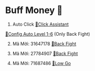 # Buff Money 🤑
1. Auto Click [🔧Click Assistant](https://file.apkdone.io/s/4eToSfDMDo5mx26/download)

[📁Config Auto Level 1-6](https://www.mediafire.com/file/kapw12ucev75d1z/Auto+Level+1-6+Back+Fight/file) (Only Back Fight)

2. Mã Mời: 31647178 [🤑Back Fight](https://d3njmo5ndhiv4x.cloudfront.net/bf/index_8.html?s=MzI4NjI3OTc&id=31647178)

3. Mã Mời: 27784907 [🤑Back Fight](https://d2iiunmacilfvu.cloudfront.net/bf/index_8.html?s=MjkwMDA0MDI&id=27784907)

4. Mã Mời: 71687486 [🤑Low Go](https://d2lxdiv0dw93bk.cloudfront.net/lg/index_8.html?s=NzI5MDI5NDI&id=71687486)
